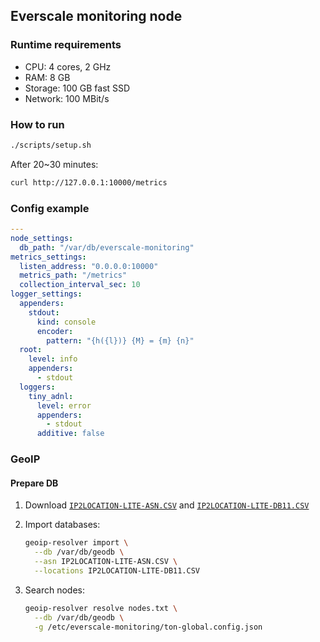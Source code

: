 ## Everscale monitoring node

### Runtime requirements

- CPU: 4 cores, 2 GHz
- RAM: 8 GB
- Storage: 100 GB fast SSD
- Network: 100 MBit/s

### How to run

```bash
./scripts/setup.sh
```

After 20~30 minutes:

```bash
curl http://127.0.0.1:10000/metrics
```

### Config example
```yaml
---
node_settings:
  db_path: "/var/db/everscale-monitoring"
metrics_settings:
  listen_address: "0.0.0.0:10000"
  metrics_path: "/metrics"
  collection_interval_sec: 10
logger_settings:
  appenders:
    stdout:
      kind: console
      encoder:
        pattern: "{h({l})} {M} = {m} {n}"
  root:
    level: info
    appenders:
      - stdout
  loggers:
    tiny_adnl:
      level: error
      appenders:
        - stdout
      additive: false
```

### GeoIP

#### Prepare DB
1. Download [`IP2LOCATION-LITE-ASN.CSV`](https://lite.ip2location.com/database-asn) and [`IP2LOCATION-LITE-DB11.CSV`](https://lite.ip2location.com/database/db11-ip-country-region-city-latitude-longitude-zipcode-timezone)

2. Import databases:
   ```bash
   geoip-resolver import \
     --db /var/db/geodb \
     --asn IP2LOCATION-LITE-ASN.CSV \
     --locations IP2LOCATION-LITE-DB11.CSV
   ```
  
3. Search nodes:
   ```bash
   geoip-resolver resolve nodes.txt \
     --db /var/db/geodb \
     -g /etc/everscale-monitoring/ton-global.config.json
   ```
